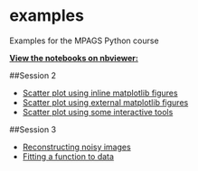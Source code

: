 examples
========

Examples for the MPAGS Python course

**[View the notebooks on nbviewer:](http://nbviewer.ipython.org/github/mpags-python/examples/tree/master/)**

##Session 2

* [Scatter plot using inline matplotlib figures](http://nbviewer.ipython.org/github/mpags-python/examples/blob/master/plotting/scatter_plot.ipynb)
* [Scatter plot using external matplotlib figures](http://nbviewer.ipython.org/github/mpags-python/examples/blob/master/plotting/scatter_plot_external.ipynb)
* [Scatter plot using some interactive tools](http://nbviewer.ipython.org/github/mpags-python/examples/blob/master/plotting/interactive_scatter_plot.ipynb)

##Session 3

* [Reconstructing noisy images](http://nbviewer.ipython.org/github/mpags-python/examples/blob/master/image_processing/reconstructing_noisy_image.ipynb)
* [Fitting a function to data](http://nbviewer.ipython.org/github/mpags-python/examples/blob/master/fitting/fitting_a_function_to_data.ipynb)
  
